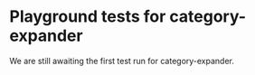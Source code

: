 # Playground tests for category-expander
We are still awaiting the first test run for category-expander.
